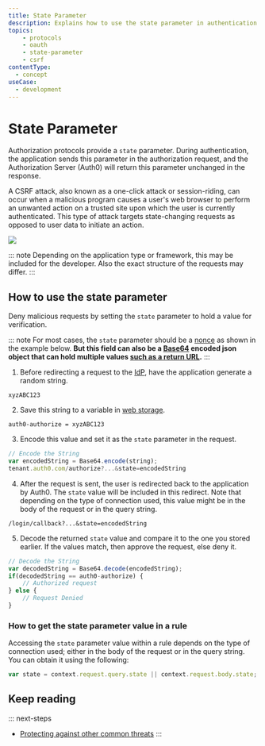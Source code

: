 ```yaml
---
title: State Parameter
description: Explains how to use the state parameter in authentication requests to help prevent CSRF attacks.
topics:
    - protocols
    - oauth
    - state-parameter
    - csrf
contentType:
  - concept
useCase:
  - development
---
```


# State Parameter

Authorization protocols provide a `state` parameter. During authentication, the application sends this parameter in the authorization request, and the Authorization Server (Auth0) will return this parameter unchanged in the response.

A CSRF attack, also known as a one-click attack or session-riding, can occur when a malicious program causes a user's web browser to perform an unwanted action on a trusted site upon which the user is currently authenticated. This type of attack targets state-changing requests as opposed to user data to initiate an action.

![](/media/articles/protocols/CSRF_Diagram.png)

::: note
Depending on the application type or framework, this may be included for the developer. Also the exact structure of the requests may differ.
:::

## How to use the state parameter

Deny malicious requests by setting the `state` parameter to hold a value for verification.

::: note
For most cases, the `state` parameter should be a [nonce](https://en.wikipedia.org/wiki/Cryptographic_nonce) as shown in the example below.  **But this field can also be a [Base64](https://en.wikipedia.org/wiki/Base64) encoded json object that can hold multiple values [such as a return URL](/tutorials/redirecting-users).**
:::

1. Before redirecting a request to the [IdP](/identityproviders), have the application generate a random string.

```text
xyzABC123
```

2. Save this string to a variable in [web storage](/security/store-tokens#web-storage-local-storage-session-storage-).

```text
auth0-authorize = xyzABC123
```

3. Encode this value and set it as the `state` parameter in the request.

```js
// Encode the String
var encodedString = Base64.encode(string);
tenant.auth0.com/authorize?...&state=encodedString
```

4. After the request is sent, the user is redirected back to the application by Auth0. The `state` value will be included in this redirect. Note that depending on the type of connection used, this value might be in the body of the request or in the query string.

```text
/login/callback?...&state=encodedString
```

5.  Decode the returned `state` value and compare it to the one you stored earlier. If the values match, then approve the request, else deny it.

```js
// Decode the String
var decodedString = Base64.decode(encodedString);
if(decodedString == auth0-authorize) {
	// Authorized request
} else {
	// Request Denied
}
```

### How to get the state parameter value in a rule

Accessing the `state` parameter value within a rule depends on the type of connection used; either in the body of the request or in the query string. You can obtain it using the following:

```js
var state = context.request.query.state || context.request.body.state;
```

## Keep reading

::: next-steps
* [Protecting against other common threats](/security/common-threats)
:::
